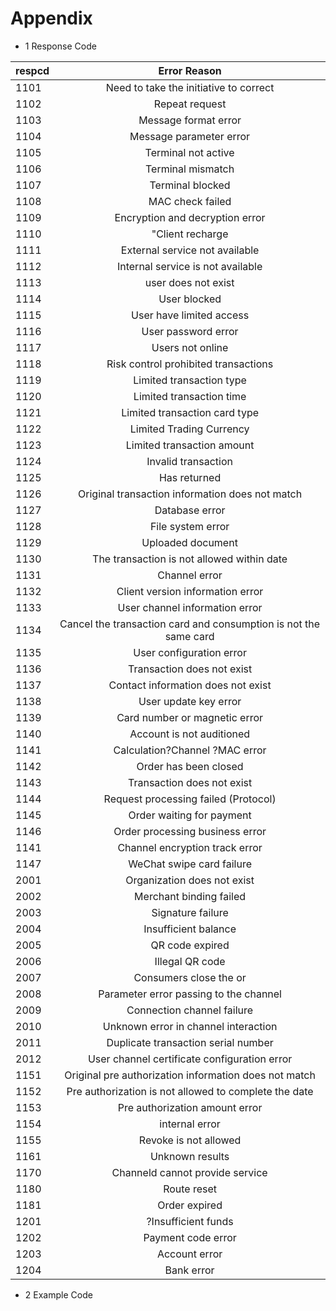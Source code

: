 # Appendix
+ 1 Response Code

|respcd|Error Reason|
| ------------- |:-------------:| 
|1101|Need to take the initiative to correct|
|1102|Repeat request|
|1103|Message format error|
|1104|Message parameter error|
|1105|Terminal not active|
|1106|Terminal mismatch|
|1107|Terminal blocked|
|1108|MAC check failed|
|1109|Encryption and decryption error|
|1110|"Client recharge| serial number error|
|1111|External service not available|
|1112|Internal service is not available|
|1113|user does not exist|
|1114|User blocked|
|1115|User have limited access|
|1116|User password error|
|1117|Users not online|
|1118|Risk control prohibited transactions|
|1119|Limited transaction type|
|1120|Limited transaction time|
|1121|Limited transaction card type|
|1122|Limited  Trading Currency|
|1123|Limited transaction amount|
|1124|Invalid transaction|
|1125|Has returned|
|1126|Original transaction information does not match|
|1127|Database error|
|1128|File system error|
|1129|Uploaded document|
|1130|The transaction is not allowed within date|
|1131|Channel error|
|1132|Client version information error|
|1133|User channel information error
|1134|Cancel the transaction card and consumption is not the same card|
|1135|User configuration error|
|1136|Transaction does not exist|
|1137|Contact information does not exist|
|1138|User update key error|
|1139|Card number or magnetic error|
|1140|Account is not auditioned|
|1141|Calculation?Channel ?MAC error|
|1142|Order has been closed|
|1143|Transaction does not exist|
|1144|Request processing failed (Protocol)|
|1145|Order waiting for payment|
|1146|Order processing business error|
|1141|Channel encryption track error|
|1147|WeChat  swipe card failure|
|2001|Organization does not exist|
|2002|Merchant binding failed|
|2003|Signature failure|
|2004|Insufficient balance|
|2005|QR code expired|
|2006|Illegal QR code|
|2007|Consumers close the or|der.|
|2008|Parameter error passing to the channel|
|2009|Connection channel failure|
|2010|Unknown error in channel interaction|
|2011|Duplicate transaction serial number|
|2012|User channel certificate configuration error|
|1151|Original pre authorization information does not match|
|1152|Pre authorization is not allowed to complete the date|
|1153|Pre authorization amount  error|
|1154|internal error|
|1155|Revoke is not allowed|
|1161|Unknown results| the query needs to be verified again.|
|1170|Channeld cannot provide service|
|1180|Route reset| needs to be reconfigured.|
|1181|Order expired|
|1201|?Insufficient funds|
|1202|Payment code error|
|1203|Account error|
|1204|Bank error|


+ 2 Example Code

